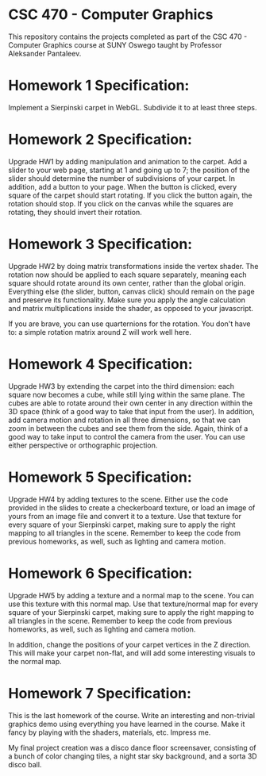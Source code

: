# CSC 470 - Computer Graphics
This repository contains the projects completed as part of the CSC 470 - Computer Graphics course at SUNY Oswego taught by Professor Aleksander Pantaleev.

# Homework 1 Specification:
Implement a Sierpinski carpet in WebGL. Subdivide it to at least three steps.

# Homework 2 Specification:
Upgrade HW1 by adding manipulation and animation to the carpet. Add a slider to your web page, starting at 1 and going up to 7; the position of the slider should determine the number of subdivisions of your carpet. In addition, add a button to your page. When the button is clicked, every square of the carpet should start rotating. If you click the button again, the rotation should stop. If you click on the canvas while the squares are rotating, they should invert their rotation.

# Homework 3 Specification:
Upgrade HW2 by doing matrix transformations inside the vertex shader. The rotation now should be applied to each square separately, meaning each square should rotate around its own center, rather than the global origin. Everything else (the slider, button, canvas click) should remain on the page and preserve its functionality. Make sure you apply the angle calculation and matrix multiplications inside the shader, as opposed to your javascript.

If you are brave, you can use quarternions for the rotation. You don't have to: a simple rotation matrix around Z will work well here.

# Homework 4 Specification:
Upgrade HW3 by extending the carpet into the third dimension: each square now becomes a cube, while still lying within the same plane. The cubes are able to rotate around their own center in any direction within the 3D space (think of a good way to take that input from the user). In addition, add camera motion and rotation in all three dimensions, so that we can zoom in between the cubes and see them from the side. Again, think of a good way to take input to control the camera from the user. You can use either perspective or orthographic projection.

# Homework 5 Specification:
Upgrade HW4 by adding textures to the scene. Either use the code provided in the slides to create a checkerboard texture, or load an image of yours from an image file and convert it to a texture. Use that texture for every square of your Sierpinski carpet, making sure to apply the right mapping to all triangles in the scene. Remember to keep the code from previous homeworks, as well, such as lighting and camera motion.

# Homework 6 Specification:
Upgrade HW5 by adding a texture and a normal map to the scene. You can use this texture with this normal map. Use that texture/normal map for every square of your Sierpinski carpet, making sure to apply the right mapping to all triangles in the scene. Remember to keep the code from previous homeworks, as well, such as lighting and camera motion.

In addition, change the positions of your carpet vertices in the Z direction. This will make your carpet non-flat, and will add some interesting visuals to the normal map.

# Homework 7 Specification:
This is the last homework of the course. Write an interesting and non-trivial graphics demo using everything you have learned in the course. Make it fancy by playing with the shaders, materials, etc. Impress me.

My final project creation was a disco dance floor screensaver, consisting of a bunch of color changing tiles, a night star sky background, and a sorta 3D disco ball.

